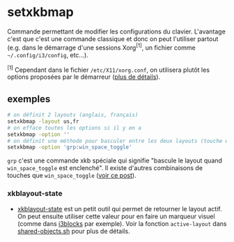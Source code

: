 # setxkbmap

Commande permettant de modifier les configurations du clavier. L'avantage c'est que c'est une commande classique et donc on peut l'utiliser partout (e.g. dans le démarrage d'une sessions Xorg<sup>[1]</sup>, un fichier comme `~/.config/i3/config`, etc...).

<sup>[1]</sup> Cependant dans le fichier `/etc/X11/xorg.conf`, on utilisera plutôt les options proposées par le démarreur ([plus de détails](https://askubuntu.com/a/29609/69474)).

## exemples

```bash
# on définit 2 layouts (anglais, français)
setxkbmap -layout us,fr
# on efface toutes les options si il y en a
setxkbmap -option ''
# on définit une méthode pour basculer entre les deux layouts (touche windows + space)
setxkbmap -option 'grp:win_space_toggle'
```

`grp` c'est une commande xkb spéciale qui signifie "bascule le layout quand `win_space_toggle` est enclenché". Il existe d'autres combinaisons de touches que `win_space_toggle` ([voir ce post](https://unix.stackexchange.com/a/45499/32990)).

### xkblayout-state

- [xkblayout-state](https://github.com/nonpop/xkblayout-state) est un petit outil qui permet de retourner le layout actif. On peut ensuite utiliser cette valeur pour en faire un marqueur visuel (comme dans [i3blocks](https://github.com/vivien/i3blocks) par exemple). Voir la fonction `active-layout` dans [shared-objects.sh](https://github.com/vdegenne/dotfiles/blob/master/dotfiles/etc/profile.d/shared-objects.sh) pour plus de détails.